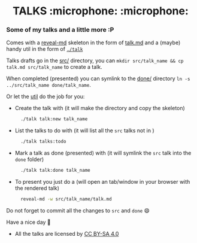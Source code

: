 <h1 align="center"> TALKS :microphone: :microphone: </h1>

### Some of my talks and a little more :P

Comes with a [reveal-md](https://github.com/webpro/reveal-md) skeleton in the form of [talk.md](./talk.md) and a (maybe) handy util in the form of [`./talk`](./talk)

Talks drafts go in the [src/](./src) directory, you can `mkdir src/talk_name && cp talk.md src/talk_name` to create a talk.

When completed (presented) you can symlink to the [done/](./done) directory `ln -s ../src/talk_name done/talk_name`.

Or let the [util](./talk) do the job for you:

- Create the talk with (it will make the directory and copy the skeleton)
  ```sh
    ./talk talk:new talk_name
  ```

- List the talks to do with (it will list all the `src` talks not in )
  ```sh
    ./talk talks:todo
  ```

- Mark a talk as done (presented) with (it will symlink the `src` talk into the `done` folder)
  ```sh
    ./talk talk:done talk_name
  ```

- To present you just do a (will open an tab/window in your browser with the rendered talk)
  ```sh
    reveal-md -w src/talk_name/talk.md
  ```

Do not forget to commit all the changes to `src` and `done` :smile:

Have a nice day :baby_chick:

- All the talks are licensed by [CC BY-SA 4.0](https://creativecommons.org/licenses/by-sa/4.0/)
